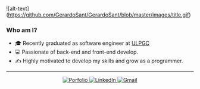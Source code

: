 ![alt-text] (https://github.com/GerardoSant/GerardoSant/blob/master/images/title.gif)


### Who am I?

- 🎓 Recently graduated as software engineer at [ULPGC](https://www.ulpgc.es/)
- 💻 Passionate of back-end and front-end develop. 
- ✍ Highly motivated to develop my skills and grow as a programmer. 


<hr>

<p align="center">
  <a href="https://www.gerardosantana.com/">
    <img alt="Porfolio" src="https://img.shields.io/badge/Porfolio--blue?style=flat&logo=google-chrome">
  </a>
  <a href="https://www.linkedin.com/in/gerardosantanafranco/">
    <img alt="LinkedIn" src="https://img.shields.io/badge/LinkedIN--blue?style=flat&logo=linkedin">
  </a>
  <a href="https://gmail.com/">
    <img alt="Gmail" src="https://img.shields.io/badge/Gmail--blue?style=flat&logo=gmail">
  </a>
</p>
